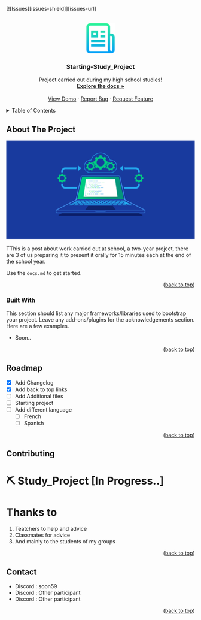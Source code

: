 <!-- Improved compatibility of back to top link: See: https://github.com/othneildrew/Best-README-Template/pull/73 -->
<a name="readme-top"></a>
<!--
*** Thanks for checking out the Best-README-Template. If you have a suggestion
*** that would make this better, please fork the repo and create a pull request
*** or simply open an issue with the tag "enhancement".
*** Don't forget to give the project a star!
*** Thanks again! Now go create something AMAZING! :D
-->



<!-- PROJECT SHIELDS -->
<!--
*** I'm using markdown "reference style" links for readability.
*** Reference links are enclosed in brackets [ ] instead of parentheses ( ).
*** See the bottom of this document for the declaration of the reference variables
*** for contributors-url, forks-url, etc. This is an optional, concise syntax you may use.
*** https://www.markdownguide.org/basic-syntax/#reference-style-links
-->
[![Issues][issues-shield]][issues-url]



<!-- PROJECT LOGO -->
<br />
<div align="center">
  <a href="https://github.com/soonnova/Study_Project">
    <img src="images/logo.png" alt="Logo" width="80" height="80">
  </a>



  <h3 align="center">Starting-Study_Project</h3>

  <p align="center">
    Project carried out during my high school studies!
    <br />
    <a href="https://github.com/Soonnova/Study_Project/docs.md"><strong>Explore the docs »</strong></a>
    <br />
    <br />
    <a href="https://www.youtube.com/watch?v=dQw4w9WgXcQ">View Demo</a>
    ·
    <a href="https://github.com/soonnova/Study_Project/issues">Report Bug</a>
    ·
    <a href="https://github.com/soonnova/Study_Project/issues">Request Feature</a>
  </p>
</div>



<!-- TABLE OF CONTENTS -->
<details>
  <summary>Table of Contents</summary>
  <ol>
    <li>
      <a href="#about-the-project">About The Project</a>
      <ul>
        <li><a href="#built-with">Built With</a></li>
      </ul>
    </li>
    <li>
    <li><a href="#roadmap">Roadmap</a></li>
    <li><a href="#contributing">Contributing</a></li>
    <li><a href="#license">License</a></li>
    <li><a href="#contact">Contact</a></li>
  </ol>
</details>



<!-- ABOUT THE PROJECT -->
## About The Project

[<img alt="alt_text" width="1000px" src="images/screenshot.png" />](https://www.google.com/)

TThis is a post about work carried out at school, a two-year project, there are 3 of us preparing it to present it orally for 15 minutes each at the end of the school year.

Use the `docs.md` to get started.

<p align="right">(<a href="#readme-top">back to top</a>)</p>



### Built With

This section should list any major frameworks/libraries used to bootstrap your project. Leave any add-ons/plugins for the acknowledgements section. Here are a few examples.


- Soon..


<p align="right">(<a href="#readme-top">back to top</a>)</p>

<!-- ROADMAP -->
## Roadmap

- [x] Add Changelog
- [x] Add back to top links
- [ ] Add Additional files
- [ ] Starting project
- [ ] Add different language
    - [ ] French
    - [ ] Spanish

<p align="right">(<a href="#readme-top">back to top</a>)</p>



<!-- CONTRIBUTING -->
## Contributing

# ⛏ Study_Project [In Progress..]
# Thanks to
1. Teatchers to help and advice
2. Classmates for advice
3. And mainly to the students of my groups

<p align="right">(<a href="#readme-top">back to top</a>)</p>


## Contact

- Discord : soon59
- Discord : Other participant
- Discord : Other participant


<p align="right">(<a href="#readme-top">back to top</a>)</p>

